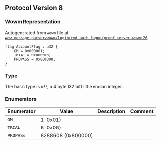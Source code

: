 ## Protocol Version 8

### Wowm Representation

Autogenerated from `wowm` file at [`wow_message_parser/wowm/login/cmd_auth_logon/proof_server.wowm:26`](https://github.com/gtker/wow_messages/tree/main/wow_message_parser/wowm/login/cmd_auth_logon/proof_server.wowm#L26).
```rust,ignore
flag AccountFlag : u32 {
    GM = 0x000001;
    TRIAL = 0x000008;
    PROPASS = 0x800000;
}
```
### Type
The basic type is `u32`, a 4 byte (32 bit) little endian integer.
### Enumerators
| Enumerator | Value  | Description | Comment |
| --------- | -------- | ----------- | ------- |
| `GM` | 1 (0x01) |  |  |
| `TRIAL` | 8 (0x08) |  |  |
| `PROPASS` | 8388608 (0x800000) |  |  |
